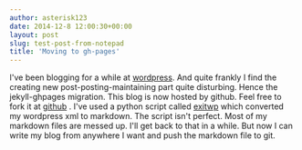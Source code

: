 ```yaml
---
author: asterisk123
date: 2014-12-8 12:00:30+00:00
layout: post
slug: test-post-from-notepad
title: 'Moving to gh-pages'
---
```

I've been blogging for a while at [wordpress](theblueasterisk.wordpress.com). And quite frankly I find the creating new post-posting-maintaining part quite disturbing. Hence the jekyll-ghpages migration. This blog is now hosted by github. Feel free to fork it at [github](https://github.com/blueasterisk/blog) . I've used a python script called [exitwp](https://github.com/thomasf/exitwp) which converted my wordpress xml to markdown. The script isn't perfect. Most of my markdown files are messed up. I'll get back to that in a while. But now I can write my blog from anywhere I want and push the markdown file to git.
